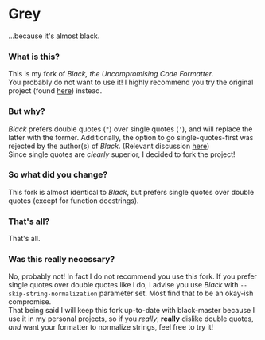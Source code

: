 # Grey
...because it's almost black.

### What is this?

This is my fork of *Black, the Uncompromising Code Formatter*.  
You probably do not want to use it! I highly recommend you try the
original project (found [here](https://github.com/python/black)) instead.

###  But why?

*Black* prefers double quotes (`"`) over single quotes (`'`), and will
replace the latter with the former. Additionally, the option to go single-quotes-first
was rejected by the author(s) of *Black*. (Relevant discussion
[here](https://github.com/python/black/issues/594))  
Since single quotes are *clearly* superior, I decided to fork the project!

### So what did you change?

This fork is almost identical to *Black*, but prefers single quotes over double
quotes (except for function docstrings).

### That's all?

That's all.

### Was this really necessary?

No, probably not! In fact I do not recommend you use this fork. If you prefer
single quotes over double quotes like I do, I advise you use *Black* with
`--skip-string-normalization` parameter set. Most find that to be an okay-ish
compromise.  
That being said I will keep this fork up-to-date with black-master because
I use it in my personal projects, so if you *really*, **really** dislike double
quotes, *and* want your formatter to normalize strings, feel free to try it!
